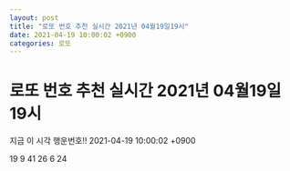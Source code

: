 ```yaml
---
layout: post
title: "로또 번호 추천 실시간 2021년 04월19일19시"
date: 2021-04-19 10:00:02 +0900
categories: 로또
---
```


# 로또 번호 추천 실시간 2021년 04월19일19시

지금 이 시각 행운번호!! 2021-04-19 10:00:02 +0900

 19  9  41  26  6  24 

